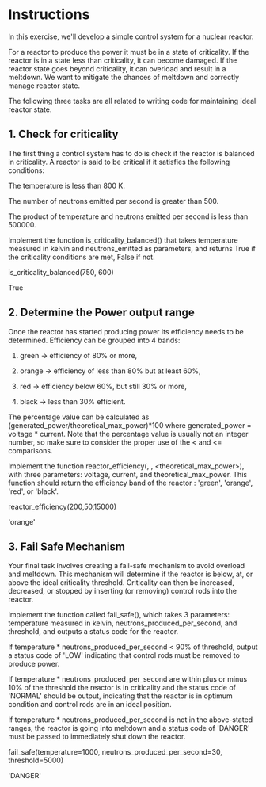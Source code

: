 # Instructions
In this exercise, we'll develop a simple control system for a nuclear reactor.

For a reactor to produce the power it must be in a state of criticality. If the reactor is in a state less than criticality, it can become damaged. If the reactor state goes beyond criticality, it can overload and result in a meltdown. We want to mitigate the chances of meltdown and correctly manage reactor state.

The following three tasks are all related to writing code for maintaining ideal reactor state.

## 1. Check for criticality
The first thing a control system has to do is check if the reactor is balanced in criticality. A reactor is said to be critical if it satisfies the following conditions:

The temperature is less than 800 K.

The number of neutrons emitted per second is greater than 500.

The product of temperature and neutrons emitted per second is less than 500000.

Implement the function is_criticality_balanced() that takes temperature measured in kelvin and neutrons_emitted as parameters, and returns True if the criticality conditions are met, False if not.

is_criticality_balanced(750, 600)

True
## 2. Determine the Power output range
Once the reactor has started producing power its efficiency needs to be determined. Efficiency can be grouped into 4 bands:

1) green -> efficiency of 80% or more,

2) orange -> efficiency of less than 80% but at least 60%,

3) red -> efficiency below 60%, but still 30% or more,

4) black -> less than 30% efficient.

The percentage value can be calculated as (generated_power/theoretical_max_power)*100 
where generated_power = voltage * current. 
Note that the percentage value is usually not an integer number, so make sure to consider the proper use of the < and <= comparisons.

Implement the function reactor_efficiency(<voltage>, <current>, <theoretical_max_power>), with three parameters: voltage, current, and theoretical_max_power. 
This function should return the efficiency band of the reactor : 'green', 'orange', 'red', or 'black'.

reactor_efficiency(200,50,15000)
  
'orange'
## 3. Fail Safe Mechanism
Your final task involves creating a fail-safe mechanism to avoid overload and meltdown. This mechanism will determine if the reactor is below, at, or above the ideal criticality threshold. Criticality can then be increased, decreased, or stopped by inserting (or removing) control rods into the reactor.

Implement the function called fail_safe(), which takes 3 parameters: temperature measured in kelvin, neutrons_produced_per_second, and threshold, and outputs a status code for the reactor.

If temperature * neutrons_produced_per_second < 90% of threshold, output a status code of 'LOW' indicating that control rods must be removed to produce power.

If temperature * neutrons_produced_per_second are within plus or minus 10% of the threshold the reactor is in criticality and the status code of 'NORMAL' should be output, indicating that the reactor is in optimum condition and control rods are in an ideal position.

If temperature * neutrons_produced_per_second is not in the above-stated ranges, the reactor is going into meltdown and a status code of 'DANGER' must be passed to immediately shut down the reactor.

fail_safe(temperature=1000, neutrons_produced_per_second=30, threshold=5000)
                                                   
'DANGER'
